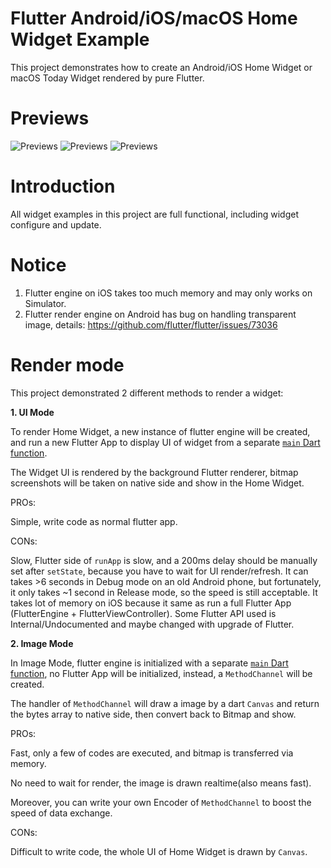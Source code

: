 # Flutter Android/iOS/macOS Home Widget Example

This project demonstrates how to create an Android/iOS Home Widget or macOS Today Widget rendered by pure Flutter.

# Previews
![Previews](https://github.com/imReker/FlutterHomeWidget/raw/master/preview_android.gif)
![Previews](https://github.com/imReker/FlutterHomeWidget/raw/master/preview_iOS.gif)
![Previews](https://github.com/imReker/FlutterHomeWidget/raw/master/preview_macOS.gif)

# Introduction
All widget examples in this project are full functional, including widget configure and update.

# Notice
1. Flutter engine on iOS takes too much memory and may only works on Simulator.
2. Flutter render engine on Android has bug on handling transparent image, details: https://github.com/flutter/flutter/issues/73036

# Render mode
This project demonstrated 2 different methods to render a widget:

**1. UI Mode**

To render Home Widget, a new instance of flutter engine will be created, and run a new Flutter App to display UI of widget from a separate [`main` Dart function](https://github.com/imReker/FlutterHomeWidget/blob/6c279d87965457d9f057e3213c181c6db2721c29/lib/main.dart#L21).

The Widget UI is rendered by the background Flutter renderer, bitmap screenshots will be taken on native side and show in the Home Widget.


PROs:

Simple, write code as normal flutter app.

CONs:

Slow, Flutter side of `runApp` is slow, and a 200ms delay should be manually set after `setState`, because you have to wait for UI render/refresh.
It can takes >6 seconds in Debug mode on an old Android phone, but fortunately, it only takes ~1 second in Release mode, so the speed is still acceptable.
It takes lot of memory on iOS because it same as run a full Flutter App (FlutterEngine + FlutterViewController).
Some Flutter API used is Internal/Undocumented and maybe changed with upgrade of Flutter.


**2. Image Mode**

In Image Mode, flutter engine is initialized with a separate [`main` Dart function](https://github.com/imReker/FlutterHomeWidget/blob/6c279d87965457d9f057e3213c181c6db2721c29/lib/main.dart#L27), no Flutter App will be initialized, instead, a `MethodChannel` will be created.

The handler of `MethodChannel` will draw a image by a dart `Canvas` and return the bytes array to native side, then convert back to Bitmap and show.


PROs:

Fast, only a few of codes are executed, and bitmap is transferred via memory.

No need to wait for render, the image is drawn realtime(also means fast).

Moreover, you can write your own Encoder of `MethodChannel` to boost the speed of data exchange.

CONs:

Difficult to write code, the whole UI of Home Widget is drawn by `Canvas`.
